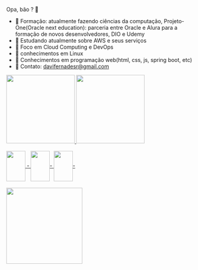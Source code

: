 Opa, bão ? 👋

 - 📙 Formação: atualmente fazendo ciências da computação, Projeto-One(Oracle next education): parceria entre Oracle e Alura para a formação de novos desenvolvedores, DIO e Udemy
- 📙 Estudando atualmente sobre AWS e seus serviços
- 📙 Foco em Cloud Computing e DevOps
- 📙 conhecimentos em Linux
- 📙 Conhecimentos em programação web(html, css, js, spring boot, etc)
- 💬 Contato: davifernadesr@gmail.com 

<div >
  <a href="https://github.com/DaviFernandes01">
  <img height="180em" src="https://github-readme-stats.vercel.app/api?username=DaviFernandes01&show_icons=true&theme=dark&include_all_commits=true&count_private=true"/>
  <img height="180em" src="https://github-readme-stats.vercel.app/api/top-langs/?username=DaviFernandes01&layout=compact&langs_count=7&theme=dark"/>
</div>
  
  
  <div style="display: inline_block"><br>
  <img align="center"  height="80" width="50" src="https://cdn.jsdelivr.net/gh/devicons/devicon/icons/git/git-original.svg"> -
  <img align="center"  height="80" width="50" src="https://cdn.jsdelivr.net/gh/devicons/devicon/icons/linux/linux-original.svg">-
  <img align="center"  height="80" width="50" src="https://cdn.jsdelivr.net/gh/devicons/devicon/icons/amazonwebservices/amazonwebservices-original-wordmark.svg">-
  
         

</div>
  
 <div>
   <br>
   <a href="https://api.whatsapp.com/send?phone=5534998733098" target="_Blank"><img heigth="200" width="200" src="https://img.shields.io/badge/WhatsApp-25D366?style=for-the-badge&logo=whatsapp&logoColor=white" target="_Blank"></a>
  </div>
